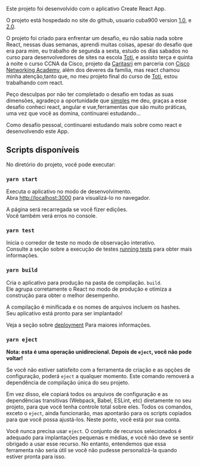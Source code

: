 Este projeto foi desenvolvido com o aplicativo Create React App.

O projeto está hospedado no site do github, usuario cuba900 version [1.0](https://github.com/cuba900/simples-banck), e [2.0](https://github.com/cuba900/simples-bank2.0).

O projeto foi criado para enfrentar um desafio, eu não sabia nada sobre React, nessas duas semanas, aprendi muitas coisas, apesar do desafio que era para mim, eu trabalho de segunda a sexta, estudo os dias sabados no curso para desenvolvedores de sites na escola [Toti](https://toti.site/), e assisto terça e quinta à noite o curso CCNA da Cisco, projeto da [Caritasrj](http://www.caritas-rj.org.br/) em parceria con [Cisco Networking Academy](https://www.netacad.com/pt-br), além dos deveres da família, mas react chamou minha atenção,tanto que, no meu projeto final do curso de [Toti](https://toti.site/), estou trabalhando com react.

Peço desculpas por não ter completado o desafio em todas as suas dimensões, agradeço a oportunidade que [simples](https://contasimples.com/) me deu, graças a esse desafio conheci react, angular e vue,ferramentas que são muito práticas, uma vez que você as domina, continuarei estudando...

Como desafio pessoal, continuarei estudando mais sobre como react e desenvolvendo este App.

## Scripts disponíveis

No diretório do projeto, você pode executar:

### `yarn start`

Executa o aplicativo no modo de desenvolvimento.<br />
Abra [http://localhost:3000](http://localhost:3000) para visualizá-lo no navegador.

A página será recarregada se você fizer edições.<br />
Você também verá erros no console.

### `yarn test`

Inicia o corredor de teste no modo de observação interativo.<br />
Consulte a seção sobre a execução de testes [running tests](https://facebook.github.io/create-react-app/docs/running-tests) para obter mais informações.

### `yarn build`

Cria o aplicativo para produção na pasta de compilação. `build`.<br />
Ele agrupa corretamente o React no modo de produção e otimiza a construção para obter o melhor desempenho.

A compilação é minificada e os nomes de arquivos incluem os hashes.<br />
Seu aplicativo está pronto para ser implantado!

Veja a seção sobre [deployment](https://facebook.github.io/create-react-app/docs/deployment) Para maiores informações.

### `yarn eject`

**Nota: esta é uma operação unidirecional. Depois de `eject`, você não pode voltar!**

Se você não estiver satisfeito com a ferramenta de criação e as opções de configuração, poderá `eject` a qualquer momento. Este comando removerá a dependência de compilação única do seu projeto.

Em vez disso, ele copiará todos os arquivos de configuração e as dependências transitivas (Webpack, Babel, ESLint, etc) diretamente no seu projeto, para que você tenha controle total sobre eles. Todos os comandos, exceto o `eject`, ainda funcionarão, mas apontarão para os scripts copiados para que você possa ajustá-los. Neste ponto, você está por sua conta.

Você nunca precisa usar `eject`. O conjunto de recursos selecionados é adequado para implantações pequenas e médias, e você não deve se sentir obrigado a usar esse recurso. No entanto, entendemos que essa ferramenta não seria útil se você não pudesse personalizá-la quando estiver pronta para isso.





